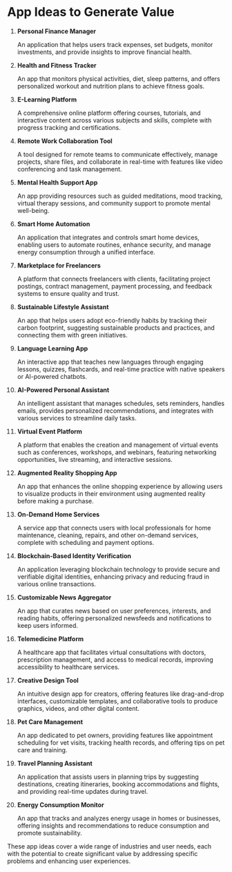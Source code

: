 # App Ideas to Generate Value

1. **Personal Finance Manager**
   
   An application that helps users track expenses, set budgets, monitor investments, and provide insights to improve financial health.

2. **Health and Fitness Tracker**
   
   An app that monitors physical activities, diet, sleep patterns, and offers personalized workout and nutrition plans to achieve fitness goals.

3. **E-Learning Platform**
   
   A comprehensive online platform offering courses, tutorials, and interactive content across various subjects and skills, complete with progress tracking and certifications.

4. **Remote Work Collaboration Tool**
   
   A tool designed for remote teams to communicate effectively, manage projects, share files, and collaborate in real-time with features like video conferencing and task management.

5. **Mental Health Support App**
   
   An app providing resources such as guided meditations, mood tracking, virtual therapy sessions, and community support to promote mental well-being.

6. **Smart Home Automation**
   
   An application that integrates and controls smart home devices, enabling users to automate routines, enhance security, and manage energy consumption through a unified interface.

7. **Marketplace for Freelancers**
   
   A platform that connects freelancers with clients, facilitating project postings, contract management, payment processing, and feedback systems to ensure quality and trust.

8. **Sustainable Lifestyle Assistant**
   
   An app that helps users adopt eco-friendly habits by tracking their carbon footprint, suggesting sustainable products and practices, and connecting them with green initiatives.

9. **Language Learning App**
   
   An interactive app that teaches new languages through engaging lessons, quizzes, flashcards, and real-time practice with native speakers or AI-powered chatbots.

10. **AI-Powered Personal Assistant**
    
    An intelligent assistant that manages schedules, sets reminders, handles emails, provides personalized recommendations, and integrates with various services to streamline daily tasks.

11. **Virtual Event Platform**
    
    A platform that enables the creation and management of virtual events such as conferences, workshops, and webinars, featuring networking opportunities, live streaming, and interactive sessions.

12. **Augmented Reality Shopping App**
    
    An app that enhances the online shopping experience by allowing users to visualize products in their environment using augmented reality before making a purchase.

13. **On-Demand Home Services**
    
    A service app that connects users with local professionals for home maintenance, cleaning, repairs, and other on-demand services, complete with scheduling and payment options.

14. **Blockchain-Based Identity Verification**
    
    An application leveraging blockchain technology to provide secure and verifiable digital identities, enhancing privacy and reducing fraud in various online transactions.

15. **Customizable News Aggregator**
    
    An app that curates news based on user preferences, interests, and reading habits, offering personalized newsfeeds and notifications to keep users informed.

16. **Telemedicine Platform**
    
    A healthcare app that facilitates virtual consultations with doctors, prescription management, and access to medical records, improving accessibility to healthcare services.

17. **Creative Design Tool**
    
    An intuitive design app for creators, offering features like drag-and-drop interfaces, customizable templates, and collaborative tools to produce graphics, videos, and other digital content.

18. **Pet Care Management**
    
    An app dedicated to pet owners, providing features like appointment scheduling for vet visits, tracking health records, and offering tips on pet care and training.

19. **Travel Planning Assistant**
    
    An application that assists users in planning trips by suggesting destinations, creating itineraries, booking accommodations and flights, and providing real-time updates during travel.

20. **Energy Consumption Monitor**
    
    An app that tracks and analyzes energy usage in homes or businesses, offering insights and recommendations to reduce consumption and promote sustainability.

These app ideas cover a wide range of industries and user needs, each with the potential to create significant value by addressing specific problems and enhancing user experiences.